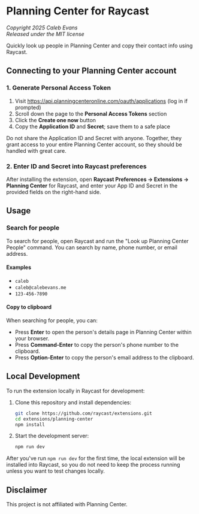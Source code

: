 # Planning Center for Raycast

_Copyright 2025 Caleb Evans_  
_Released under the MIT license_

Quickly look up people in Planning Center and copy their contact info using Raycast.

## Connecting to your Planning Center account

### 1. Generate Personal Access Token

1. Visit https://api.planningcenteronline.com/oauth/applications (log in if prompted)
2. Scroll down the page to the **Personal Access Tokens** section
3. Click the **Create one now** button
4. Copy the **Application ID** and **Secret**; save them to a safe place

Do not share the Application ID and Secret with anyone. Together, they grant access to your entire Planning Center account, so they should be handled with great care.

### 2. Enter ID and Secret into Raycast preferences

After installing the extension, open **Raycast Preferences → Extensions → Planning Center** for Raycast, and enter your App ID and Secret in the provided
fields on the right-hand side.

## Usage

### Search for people

To search for people, open Raycast and run the "Look up Planning Center People"
command. You can search by name, phone number, or email address.

#### Examples

- `caleb`
- `caleb@calebevans.me`
- `123-456-7890`

#### Copy to clipboard

When searching for people, you can:

- Press **Enter** to open the person's details page in Planning Center within
  your browser.
- Press **Command-Enter** to copy the person's phone number to the clipboard.
- Press **Option-Enter** to copy the person's email address to the clipboard.

## Local Development

To run the extension locally in Raycast for development:

1. Clone this repository and install dependencies:

   ```sh
   git clone https://github.com/raycast/extensions.git
   cd extensions/planning-center
   npm install
   ```

2. Start the development server:

   ```sh
   npm run dev
   ```

After you've run `npm run dev` for the first time, the local extension will be
installed into Raycast, so you do not need to keep the process running unless
you want to test changes locally.

## Disclaimer

This project is not affiliated with Planning Center.
